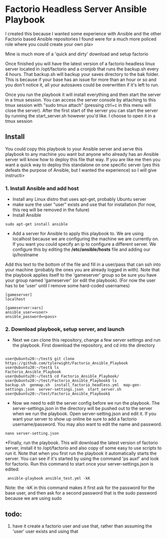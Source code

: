 
# Factorio Headless Server Ansible Playbook
I created this because I wanted some experience with Ansible and the other Factorio based Ansible repositories I found were for  a much more policed role where you could create your own pla>

Mine is much more of a 'quick and dirty' download and setup factorio

Once finished you will have the latest version of a factorio headless linux server located in /opt/factorio and a cronjob that runs the backup.sh every 4 hours. That backup.sh will backup your saves directory to the bak folder. This is because if your base has an issue for more than an hour or so and you don't notice it, all your autosaves could be overwritten if it's left to run.

 Once you run the playbook it will install everything and then start the server in a tmux session. You can access the server console by attaching to this tmux session with "sudo tmux attach" (pressing ctrl+c in this menu will close the server). After the first start of the server you can start the server by running the start_server.sh however you'd like. I choose to open it in a tmux session

## Install
You could copy this playbook to your Ansible server and serve this playbook to any machine you want but anyone who already has an Ansible server will know how to deploy this file that way.
If you are like me then you want a quick way to deploy this standalone on one specific server (yes this defeats the purpose of Ansible, but I wanted the experience) so I will give instructi>

### 1. Install Ansible and add host 
* Install any Linux distro that uses apt-get, probably Ubuntu server
* make sure the user "user" exists and use that for installation (for now, this req will be removed in the future)
* Install Ansible
```
sudo apt-get install ansible
```
* Add a server for Ansible to apply this playbook to. We are using localhost because we are configuring the machine we are currently on. If you want you could specify an ip to configure a different server. We configure this by editing the **/etc/ansible/hosts** file and adding our ip/hostname

Add this text to the bottom of the file and fill in a user/pass that can ssh into your machine (probably the ones you are already logged in with). Note that the playbook applies itself to the 'gameserver' group so be sure you have your group named 'gameserver' (or edit the playbook). (For now the user has to be 'user' until I remove some hard-coded usernames)
```
[gameserver]
localhost

[gameserver:vars]
ansible_user=<user>
ansible_password=<pass>
```

### 2. Download playbook, setup server, and launch
* Next we can clone this repository, change a few server settings and run the playbook. First download the repository, and cd into the directory 
```

user@ubuntu20:~/test$ git clone https://github.com/tylerwight/Factorio_Ansible_Playbook
user@ubuntu20:~/test$ ls
Factorio_Ansible_Playbook
user@ubuntu20:~/test$ cd Factorio_Ansible_Playbook/
user@ubuntu20:~/test/Factorio_Ansible_Playbook$ ls
backup.sh  genmap.sh  install_factorio_headless.yml  map-gen-settings.json  server-settings.json  start_server.sh
user@ubuntu20:~/test/Factorio_Ansible_Playbook$

 ```
* Now we need to edit the server config before we run the playbook. The server-settings.json in the directory will be pushed out to the server when we run the playbook. Open server-setting.json and edit it. If you want your server to show up online be sure to add a factorio username/password. You may also want to edit the name and password. 
```
nano server-setting.json
```
*Finally, run the playbook. This will download the latest version of factorio server, install it to /opt/factorio and also copy of some easy to use scripts to run it. Note that when you first run the playbook it automatically starts the server. You can see if it's started by using the command 'ps auxf' and look for factorio. Run this command to start once your server-settings.json is edited:
```
 ansible-playbook ansible_test.yml -kK
 ```
Note: the -kK in this command makes it first ask for the password for the base user, and then ask for a second password that is the sudo password because we are using sudo


## todo:
1. have it create a factorio user and use that, rather than assuming the 'user' user exists and using that

